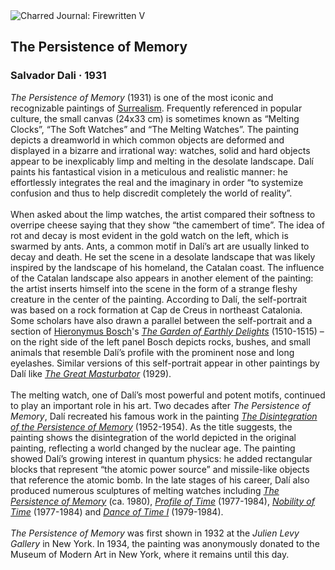 <div class="artwork-of-the-day">
  <div class="container">
    <div class="img-wrapper">
      <img
        src="https://uploads1.wikiart.org/00475/images/salvador-dali/w1siziisijm4njq3mcjdlfsiccisimnvbnzlcnqilcitcxvhbgl0esa5mcatcmvzaxplidiwmdb4mjawmfx1mdazzsjdxq.jpg!Large.jpg"
        alt="Charred Journal: Firewritten V" />
    </div>
    <div class="artwork-detail">
      <div class="artwork-origin"> 
        <h2 class="artwork-name">The Persistence of Memory</h2>
        <h3 class="artist">
          Salvador Dali
                    ·  1931
        </h3>
      </div>
      <p class="description">
        <span class="artwork-description-text ng-binding" ng-bind-html="viewModel.ArtworkOfTheDay.Description | unsafe"><i>The Persistence of Memory</i> (1931) is one of the most iconic and recognizable paintings of <a target="_blank" href="https://www.wikiart.org/en/artists-by-art-movement/surrealism">Surrealism</a>. Frequently referenced in popular culture, the small canvas (24x33 cm) is sometimes known as “Melting Clocks”, “The Soft Watches” and “The Melting Watches”. The painting depicts a dreamworld in which common objects are deformed and displayed in a bizarre and irrational way: watches, solid and hard objects appear to be inexplicably limp and melting in the desolate landscape. Dalí paints his fantastical vision in a meticulous and realistic manner: he effortlessly integrates the real and the imaginary in order “to systemize confusion and thus to help discredit completely the world of reality”.<br> <br>When asked about the limp watches, the artist compared their softness to overripe cheese saying that they show “the camembert of time”. The idea of rot and decay is most evident in the gold watch on the left, which is swarmed by ants. Ants, a common motif in Dalí’s art are usually linked to decay and death. He set the scene in a desolate landscape that was likely inspired by the landscape of his homeland, the Catalan coast. The influence of the Catalan landscape also appears in another element of the painting: the artist inserts himself into the scene in the form of a strange fleshy creature in the center of the painting. According to Dalí, the self-portrait was based on a rock formation at Cap de Creus in northeast Catalonia. Some scholars have also drawn a parallel between the self-portrait and a section of <a target="_blank" href="https://www.wikiart.org/en/hieronymus-bosch">Hieronymus Bosch</a>'s <a target="_blank" href="https://www.wikiart.org/en/hieronymus-bosch/the-garden-of-earthly-delights-1515-7"><i>The Garden of Earthly Delights</i></a> (1510-1515) – on the right side of the left panel Bosch depicts rocks, bushes, and small animals that resemble Dalí’s profile with the prominent nose and long eyelashes. Similar versions of this self-portrait appear in other paintings by Dalí like <a target="_blank" href="https://www.wikiart.org/en/salvador-dali/the-great-masturbator-1929"><i>The Great Masturbator</i></a> (1929).<br> <br>The melting watch, one of Dalí’s most powerful and potent motifs, continued to play an important role in his art. Two decades after <i>The Persistence of Memory</i>, Dalí recreated his famous work in the painting <a target="_blank" href="https://www.wikiart.org/en/salvador-dali/the-disintegration-of-the-persistence-of-memory"><i>The Disintegration of the Persistence of Memory</i></a> (1952-1954). As the title suggests, the painting shows the disintegration of the world depicted in the original painting, reflecting a world changed by the nuclear age. The painting showed Dalí’s growing interest in quantum physics: he added rectangular blocks that represent “the atomic power source” and missile-like objects that reference the atomic bomb. In the late stages of his career, Dalí also produced numerous sculptures of melting watches including <a target="_blank" href="https://www.wikiart.org/en/salvador-dali/the-persistence-of-memory-1980"><i>The Persistence of Memory</i></a> (ca. 1980), <a target="_blank" href="https://www.wikiart.org/en/salvador-dali/profile-of-time-1984"><i>Profile of Time</i></a> (1977-1984), <a target="_blank" href="https://www.wikiart.org/en/salvador-dali/nobility-of-time-1984"><i>Nobility of Time</i></a> (1977-1984) and <a target="_blank" href="https://www.wikiart.org/en/salvador-dali/dance-of-time-i-1984"><i>Dance of Time I</i></a> (1979-1984).<br> <br><i>The Persistence of Memory</i> was first shown in 1932 at the <i>Julien Levy Gallery</i> in New York. In 1934, the painting was anonymously donated to the Museum of Modern Art in New York, where it remains until this day.</span>
                        <div class="text-shadow-container" ng-show="showShadow" style=""></div>
      </p>
    </div>
  </div>

</div>
